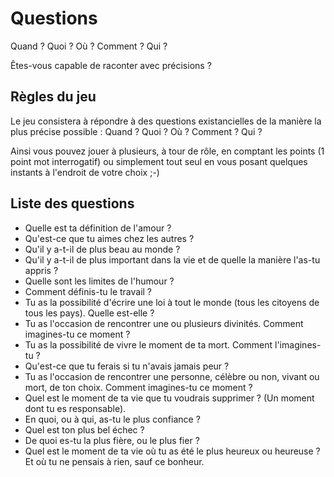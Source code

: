 # Questions

Quand ? Quoi ? Où ? Comment ? Qui ?

Êtes-vous capable de raconter avec précisions ?

## Règles du jeu

Le jeu consistera à répondre à des questions existancielles de la manière la plus précise possible : Quand ? Quoi ? Où ? Comment ? Qui ?

Ainsi vous pouvez jouer à plusieurs, à tour de rôle, en comptant les points (1 point mot interrogatif) ou simplement tout seul en vous posant quelques instants à l'endroit de votre choix ;-)

## Liste des questions

* Quelle est ta définition de l'amour ?
* Qu'est-ce que tu aimes chez les autres ?
* Qu'il y a-t-il de plus beau au monde ?
* Qu'il y a-t-il de plus important dans la vie et de quelle la manière l'as-tu appris ?
* Quelle sont les limites de l'humour ?
* Comment définis-tu le travail ?
* Tu as la possibilité d'écrire une loi à tout le monde (tous les citoyens de tous les pays). Quelle est-elle ?
* Tu as l'occasion de rencontrer une ou plusieurs divinités. Comment imagines-tu ce moment ?
* Tu as la possibilité de vivre le moment de ta mort. Comment l'imagines-tu ?
* Qu'est-ce que tu ferais si tu n'avais jamais peur ?
* Tu as l'occasion de rencontrer une personne, célèbre ou non, vivant ou mort, de ton choix. Comment imagines-tu ce moment ?
* Quel est le moment de ta vie que tu voudrais supprimer ? (Un moment dont tu es responsable).
* En quoi, ou à qui, as-tu le plus confiance ?
* Quel est ton plus bel échec ?
* De quoi es-tu la plus fière, ou le plus fier ?
* Quel est le moment de ta vie où tu as été le plus heureux ou heureuse ? Et où tu ne pensais à rien, sauf ce bonheur.
